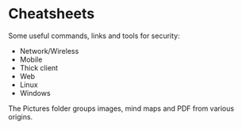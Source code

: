 # Cheatsheets

Some useful commands, links and tools for security:
- Network/Wireless
- Mobile
- Thick client
- Web 
- Linux 
- Windows

The Pictures folder groups images, mind maps and PDF from various origins.